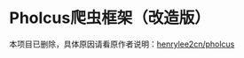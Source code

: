 # Pholcus爬虫框架（改造版）
本项目已删除，具体原因请看原作者说明：[henrylee2cn/pholcus](https://github.com/henrylee2cn/pholcus)
